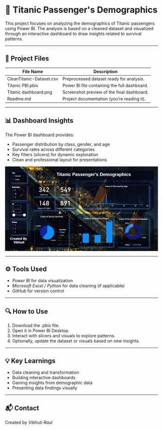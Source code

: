 # 🚢 Titanic Passenger's Demographics

This project focuses on analyzing the demographics of Titanic passengers using Power BI. The analysis is based on a cleaned dataset and visualized through an interactive dashboard to draw insights related to survival patterns.

---

## 📁 Project Files

| File Name                 | Description                                      |
|--------------------------|--------------------------------------------------|
| CleanTitanic-Dataset.csv | Preprocessed dataset ready for analysis.         |
| Titanic PBI.pbix        | Power BI file containing the full dashboard.     |
| Titanic dashboard.png   | Screenshot preview of the final dashboard.       |
| Readme.md               | Project documentation (you’re reading it).       |

---

## 📊 Dashboard Insights

The Power BI dashboard provides:

- Passenger distribution by class, gender, and age
- Survival rates across different categories
- Key filters (slicers) for dynamic exploration
- Clean and professional layout for presentations

![Dashboard Preview](Titanic%20dashboard.png)

---

## ⚙ Tools Used

- *Power BI* for data visualization
- *Microsoft Excel / Python* for data cleaning (if applicable)
- *GitHub* for version control

---

## 🔍 How to Use

1. Download the .pbix file.
2. Open it in Power BI Desktop.
3. Interact with slicers and visuals to explore patterns.
4. Optionally, update the dataset or visuals based on new insights.

---

## 💡 Key Learnings

- Data cleaning and transformation
- Building interactive dashboards
- Gaining insights from demographic data
- Presenting data findings visually

---

## 📬 Contact

Created by *Vibhuti Raul*
